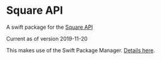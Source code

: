 # Square API

A swift package for the [Square API](https://developer.squareup.com/reference/square)

Current as of version 2019-11-20

This makes use of the Swift Package Manager.  [Details here](https://swift.org/package-manager/).
